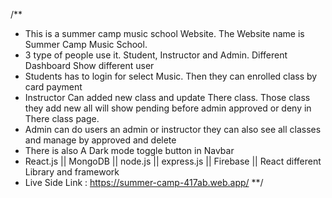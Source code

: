 /**
* This is a summer camp music school Website. The Website name is Summer Camp Music School.
* 3 type of people use it. Student, Instructor and Admin. Different Dashboard Show different user
* Students has to login for select Music. Then they can enrolled class by card payment
* Instructor Can added new class and update There class. Those class they add new all will show  pending before admin approved or deny in There class page.
* Admin can do users an admin or instructor they can also see all classes and manage by approved and delete
* There is also A Dark mode toggle button in Navbar
* React.js || MongoDB || node.js || express.js || Firebase || React different Library and framework 
* Live Side Link : https://summer-camp-417ab.web.app/
**/